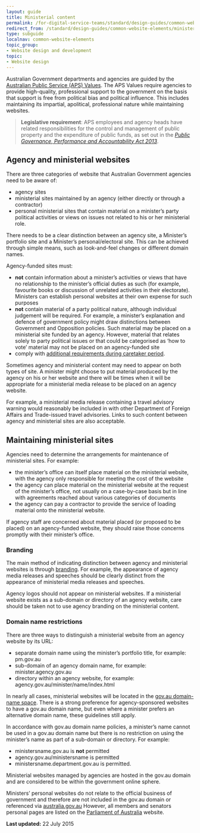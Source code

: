 ```yaml
---
layout: guide
title: Ministerial content
permalink: /for-digital-service-teams/standard/design-guides/common-website-elements/ministerial-content/
redirect_from: /standard/design-guides/common-website-elements/ministerial-content/
type: subguide
localnav: common-website-elements
topic_group:
- Website design and development
topic:
- Website design
---
```

Australian Government departments and agencies are guided by the [Australian Public Service (APS) Values](http://www.apsc.gov.au/working-in-the-aps/your-rights-and-responsibilities-as-an-aps-employee). The APS Values require agencies to provide high-quality, professional support to the government on the basis that support is free from political bias and political influence. This includes maintaining its impartial, apolitical, professional nature while maintaining websites.

>**Legislative requirement**: APS employees and agency heads have related responsibilities for the control and management of public property and the expenditure of public funds, as set out in the [_Public Governance, Performance and Accountability Act 2013_](https://www.comlaw.gov.au/Details/C2013A00123/).

## Agency and ministerial websites

There are three categories of website that Australian Government agencies need to be aware of:

*   agency sites
*   ministerial sites maintained by an agency (either directly or through a contractor)
*   personal ministerial sites that contain material on a minister’s party political activities or views on issues not related to his or her ministerial role.

There needs to be a clear distinction between an agency site, a Minister’s portfolio site and a Minister’s personal/electoral site. This can be achieved through simple means, such as look-and-feel changes or different domain names.

Agency-funded sites must:

*   **not** contain information about a minister’s activities or views that have no relationship to the minister’s official duties as such (for example, favourite books or discussion of unrelated activities in their electorate). Ministers can establish personal websites at their own expense for such purposes
*   **not** contain material of a party political nature, although individual judgement will be required. For example, a minister’s explanation and defence of government policy might draw distinctions between Government and Opposition policies. Such material may be placed on a ministerial site funded by an agency. However, material that relates solely to party political issues or that could be categorised as ‘how to vote’ material may not be placed on an agency-funded site
*   comply with [additional requirements during caretaker period](/for-digital-service-teams/standard/design-guides/common-website-elements/caretaker-conventions/).

Sometimes agency and ministerial content may need to appear on both types of site. A minister might choose to put material produced by the agency on his or her website and there will be times when it will be appropriate for a ministerial media release to be placed on an agency website.

For example, a ministerial media release containing a travel advisory warning would reasonably be included in with other Department of Foreign Affairs and Trade-issued travel advisories. Links to such content between agency and ministerial sites are also acceptable.

## Maintaining ministerial sites

Agencies need to determine the arrangements for maintenance of ministerial sites. For example:

*   the minister’s office can itself place material on the ministerial website, with the agency only responsible for meeting the cost of the website
*   the agency can place material on the ministerial website at the request of the minister’s office, not usually on a case-by-case basis but in line with agreements reached about various categories of documents
*   the agency can pay a contractor to provide the service of loading material onto the ministerial website.

If agency staff are concerned about material placed (or proposed to be placed) on an agency-funded website, they should raise those concerns promptly with their minister’s office.

### Branding

The main method of indicating distinction between agency and ministerial websites is through [branding](/for-digital-service-teams/standard/design-guides/branding/). For example, the appearance of agency media releases and speeches should be clearly distinct from the appearance of ministerial media releases and speeches.

Agency logos should not appear on ministerial websites. If a ministerial website exists as a sub-domain or directory of an agency website, care should be taken not to use agency branding on the ministerial content.

### Domain name restrictions

There are three ways to distinguish a ministerial website from an agency website by its URL:

*   separate domain name using the minister’s portfolio title, for example: pm.gov.au
*   sub-domain of an agency domain name, for example: minister.agency.gov.au
*   directory within an agency website, for example: agency.gov.au/minister/name/index.html

In nearly all cases, ministerial websites will be located in the [gov.au domain-name space](/for-digital-service-teams/standard/design-guides/domain-names/). There is a strong preference for agency-sponsored websites to have a gov.au domain name, but even where a minister prefers an alternative domain name, these guidelines still apply.

In accordance with gov.au domain name policies, a minister’s name cannot be used in a gov.au domain name but there is no restriction on using the minister’s name as part of a sub-domain or directory. For example:

*   ministersname.gov.au is **not** permitted
*   agency.gov.au/ministersname is permitted
*   ministersname.department.gov.au is permitted.

Ministerial websites managed by agencies are hosted in the gov.au domain and are considered to be within the government online sphere.

Ministers’ personal websites do not relate to the official business of government and therefore are not included in the gov.au domain or referenced via [australia.gov.au](http://www.australia.gov.au/) However, all members and senators personal pages are listed on the [Parliament of Australia](http://www.aph.gov.au/) website.

**Last updated:** 22 July 2015
